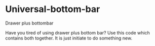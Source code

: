 # Universal-bottom-bar
Drawer plus bottombar

Have you tired of using drawer plus bottom bar?
Use this code which contains both together.
It is just initiate to do something new.
